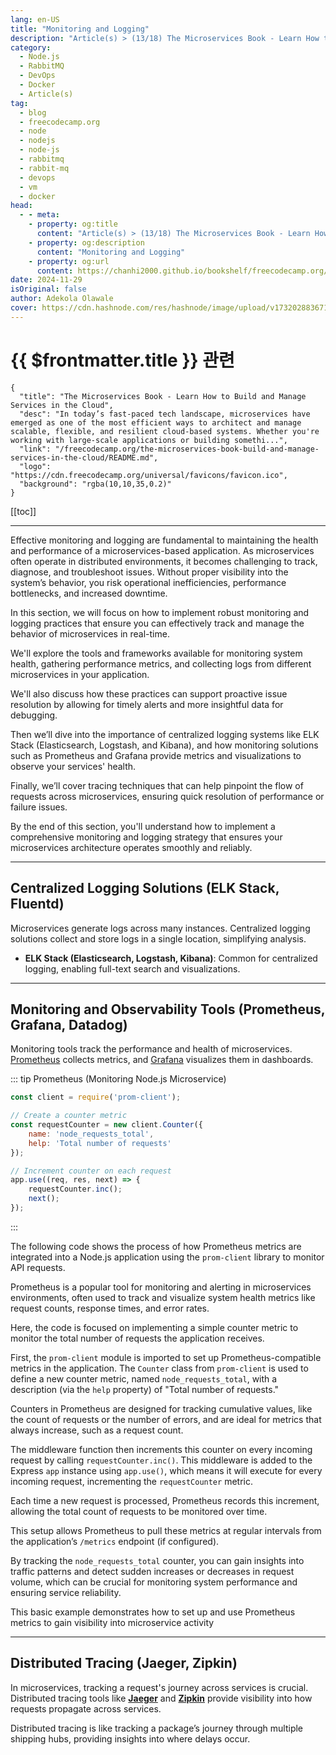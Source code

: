 ```yaml
---
lang: en-US
title: "Monitoring and Logging"
description: "Article(s) > (13/18) The Microservices Book - Learn How to Build and Manage Services in the Cloud" 
category:
  - Node.js
  - RabbitMQ
  - DevOps
  - Docker
  - Article(s)
tag:
  - blog
  - freecodecamp.org
  - node
  - nodejs
  - node-js
  - rabbitmq
  - rabbit-mq
  - devops
  - vm
  - docker
head:
  - - meta:
    - property: og:title
      content: "Article(s) > (13/18) The Microservices Book - Learn How to Build and Manage Services in the Cloud"
    - property: og:description
      content: "Monitoring and Logging"
    - property: og:url
      content: https://chanhi2000.github.io/bookshelf/freecodecamp.org/the-microservices-book-build-and-manage-services-in-the-cloud/monitoring-and-logging.html
date: 2024-11-29
isOriginal: false
author: Adekola Olawale
cover: https://cdn.hashnode.com/res/hashnode/image/upload/v1732028836710/aedce669-1e41-4bb1-8619-6994ed741b5c.png
---
```


# {{ $frontmatter.title }} 관련

```component VPCard
{
  "title": "The Microservices Book - Learn How to Build and Manage Services in the Cloud",
  "desc": "In today’s fast-paced tech landscape, microservices have emerged as one of the most efficient ways to architect and manage scalable, flexible, and resilient cloud-based systems. Whether you're working with large-scale applications or building somethi...",
  "link": "/freecodecamp.org/the-microservices-book-build-and-manage-services-in-the-cloud/README.md",
  "logo": "https://cdn.freecodecamp.org/universal/favicons/favicon.ico",
  "background": "rgba(10,10,35,0.2)"
}
```

[[toc]]

---

<SiteInfo
  name="The Microservices Book - Learn How to Build and Manage Services in the Cloud"
  desc="In today’s fast-paced tech landscape, microservices have emerged as one of the most efficient ways to architect and manage scalable, flexible, and resilient cloud-based systems. Whether you're working with large-scale applications or building somethi..."
  url="https://freecodecamp.org/news/the-microservices-book-build-and-manage-services-in-the-cloud#heading-monitoring-and-logging"
  logo="https://cdn.freecodecamp.org/universal/favicons/favicon.ico"
  preview="https://cdn.hashnode.com/res/hashnode/image/upload/v1732028836710/aedce669-1e41-4bb1-8619-6994ed741b5c.png"/>

Effective monitoring and logging are fundamental to maintaining the health and performance of a microservices-based application. As microservices often operate in distributed environments, it becomes challenging to track, diagnose, and troubleshoot issues. Without proper visibility into the system’s behavior, you risk operational inefficiencies, performance bottlenecks, and increased downtime.

In this section, we will focus on how to implement robust monitoring and logging practices that ensure you can effectively track and manage the behavior of microservices in real-time.

We'll explore the tools and frameworks available for monitoring system health, gathering performance metrics, and collecting logs from different microservices in your application.

We'll also discuss how these practices can support proactive issue resolution by allowing for timely alerts and more insightful data for debugging.

Then we’ll dive into the importance of centralized logging systems like ELK Stack (Elasticsearch, Logstash, and Kibana), and how monitoring solutions such as Prometheus and Grafana provide metrics and visualizations to observe your services' health.

Finally, we’ll cover tracing techniques that can help pinpoint the flow of requests across microservices, ensuring quick resolution of performance or failure issues.

By the end of this section, you'll understand how to implement a comprehensive monitoring and logging strategy that ensures your microservices architecture operates smoothly and reliably.

---

## Centralized Logging Solutions (ELK Stack, Fluentd)

Microservices generate logs across many instances. Centralized logging solutions collect and store logs in a single location, simplifying analysis.

- **ELK Stack (Elasticsearch, Logstash, Kibana)**: Common for centralized logging, enabling full-text search and visualizations.

---

## Monitoring and Observability Tools (Prometheus, Grafana, Datadog)

Monitoring tools track the performance and health of microservices. [<FontIcon icon="iconfont icon-prometheus"/>Prometheus](https://prometheus.io/) collects metrics, and [<FontIcon icon="iconfont icon-grafana"/>Grafana](https://grafana.com/) visualizes them in dashboards.

::: tip Prometheus (Monitoring Node.js Microservice)

```js
const client = require('prom-client');

// Create a counter metric
const requestCounter = new client.Counter({
    name: 'node_requests_total',
    help: 'Total number of requests'
});

// Increment counter on each request
app.use((req, res, next) => {
    requestCounter.inc();
    next();
});
```

:::

The following code shows the process of how Prometheus metrics are integrated into a Node.js application using the `prom-client` library to monitor API requests.

Prometheus is a popular tool for monitoring and alerting in microservices environments, often used to track and visualize system health metrics like request counts, response times, and error rates.

Here, the code is focused on implementing a simple counter metric to monitor the total number of requests the application receives.

First, the `prom-client` module is imported to set up Prometheus-compatible metrics in the application. The `Counter` class from `prom-client` is used to define a new counter metric, named `node_requests_total`, with a description (via the `help` property) of "Total number of requests."

Counters in Prometheus are designed for tracking cumulative values, like the count of requests or the number of errors, and are ideal for metrics that always increase, such as a request count.

The middleware function then increments this counter on every incoming request by calling `requestCounter.inc()`. This middleware is added to the Express `app` instance using `app.use()`, which means it will execute for every incoming request, incrementing the `requestCounter` metric.

Each time a new request is processed, Prometheus records this increment, allowing the total count of requests to be monitored over time.

This setup allows Prometheus to pull these metrics at regular intervals from the application’s `/metrics` endpoint (if configured).

By tracking the `node_requests_total` counter, you can gain insights into traffic patterns and detect sudden increases or decreases in request volume, which can be crucial for monitoring system performance and ensuring service reliability.

This basic example demonstrates how to set up and use Prometheus metrics to gain visibility into microservice activity

---

## Distributed Tracing (Jaeger, Zipkin)

In microservices, tracking a request's journey across services is crucial. Distributed tracing tools like [**Jaeger**](https://jaegertracing.io/) and [**Zipkin**](https://zipkin.io/) provide visibility into how requests propagate across services.

Distributed tracing is like tracking a package’s journey through multiple shipping hubs, providing insights into where delays occur.

